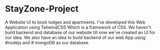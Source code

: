 # StayZone-Project
 A Website UI to book lodges and apartments.
 I've developed this Web Application using TailwindCSS Which is a framework of CSS.
We haven't build backend and database of our website till now we've created an UI for our idea.
We also have an idea to build backend of our web App using #nodejs and # mongoDB as our database.